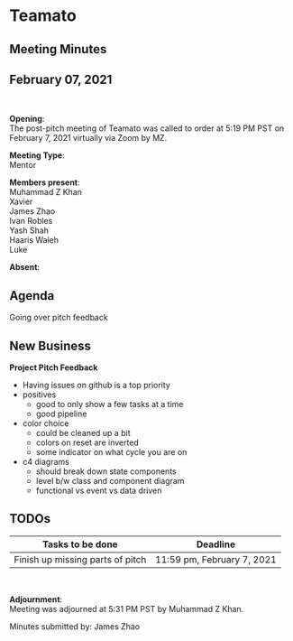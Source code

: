 # Teamato

## Meeting Minutes
## February 07, 2021
<br>

**Opening**:  
The post-pitch meeting of Teamato was called to order at 5:19 PM PST on February 7, 2021 virtually via Zoom by MZ.

**Meeting Type**:  
Mentor

**Members present**:  
Muhammad Z Khan  
Xavier  
James Zhao  
Ivan Robles  
Yash Shah  
Haaris Waleh  
Luke

**Absent**:  


## Agenda
Going over pitch feedback

## New Business
**Project Pitch Feedback** 
- Having issues on github is a top priority
- positives
  - good to only show a few tasks at a time
  - good pipeline
- color choice
  - could be cleaned up a bit
  - colors on reset are inverted
  - some indicator on what cycle you are on
- c4 diagrams
  - should break down state components
  - level b/w class and component diagram
  - functional vs event vs data driven

## TODOs
| Tasks to be done | Deadline |
| ---------------- | -------- |
| Finish up missing parts of pitch | 11:59 pm, February 7, 2021 |

<br>

**Adjournment**:  
Meeting was adjourned at 5:31 PM PST by Muhammad Z Khan.

Minutes submitted by: James Zhao
